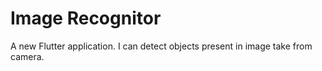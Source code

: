 # Image Recognitor

A new Flutter application. I can detect objects present in image take from camera.
